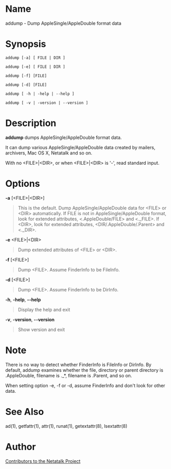 # Name

addump - Dump AppleSingle/AppleDouble format data

# Synopsis

`addump [-a] [ FILE | DIR ]`

`addump [-e] [ FILE | DIR ]`

`addump [-f] [FILE]`

`addump [-d] [FILE]`

`addump [ -h | -help | --help ]`

`addump [ -v | -version | --version ]`

# Description

**addump** dumps AppleSingle/AppleDouble format data.

It can dump various AppleSingle/AppleDouble data created by mailers,
archivers, Mac OS X, Netatalk and so on.

With no <FILE\>|<DIR\>, or when <FILE\>|<DIR\> is '-', read standard
input.

# Options

**-a** \[<FILE\>|<DIR\>\]

> This is the default. Dump AppleSingle/AppleDouble data for <FILE\> or
<DIR\> automatically. If FILE is not in AppleSingle/AppleDouble format,
look for extended attributes, <.AppleDouble/FILE\> and <.\_FILE\>. If
<DIR\>, look for extended attributes, <DIR/.AppleDouble/.Parent\> and
<.\_DIR\>.

**-e** <FILE\>|<DIR\>

> Dump extended attributes of <FILE\> or <DIR\>.

**-f** \[<FILE\>\]

> Dump <FILE\>. Assume FinderInfo to be FileInfo.

**-d** \[<FILE\>\]

> Dump <FILE\>. Assume FinderInfo to be DirInfo.

**-h**, **-help**, **--help**

> Display the help and exit

**-v**, **-version**, **--version**

> Show version and exit

# Note

There is no way to detect whether FinderInfo is FileInfo or DirInfo. By
default, addump examines whether the file, directory or parent directory
is .AppleDouble, filename is .\_\*, filename is .Parent, and so on.

When setting option -e, -f or -d, assume FinderInfo and don't look for
other data.

# See Also

ad(1), getfattr(1), attr(1), runat(1), getextattr(8),
lsextattr(8)

# Author

[Contributors to the Netatalk Project](https://netatalk.io/contributors)
